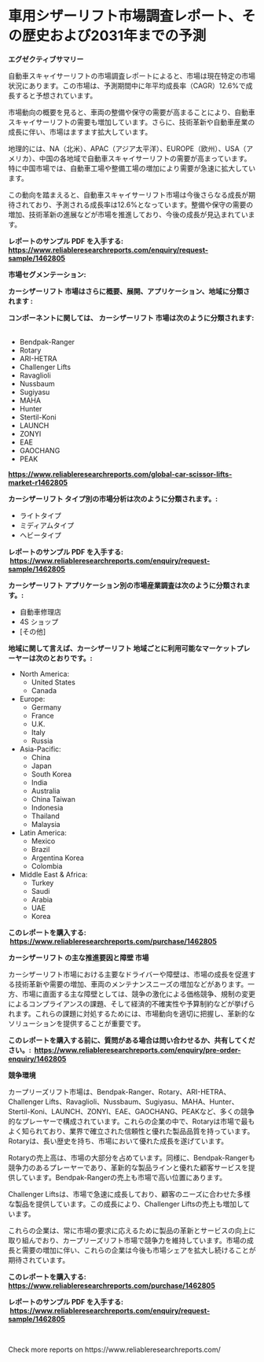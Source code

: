 <p><h1>車用シザーリフト市場調査レポート、その歴史および2031年までの予測</h1></p><p><strong>エグゼクティブサマリー</strong></p>
<p><p>自動車スキャイサーリフトの市場調査レポートによると、市場は現在特定の市場状況にあります。この市場は、予測期間中に年平均成長率（CAGR）12.6%で成長すると予想されています。</p><p>市場動向の概要を見ると、車両の整備や保守の需要が高まることにより、自動車スキャイサーリフトの需要も増加しています。さらに、技術革新や自動車産業の成長に伴い、市場はますます拡大しています。</p><p>地理的には、NA（北米）、APAC（アジア太平洋）、EUROPE（欧州）、USA（アメリカ）、中国の各地域で自動車スキャイサーリフトの需要が高まっています。特に中国市場では、自動車工場や整備工場の増加により需要が急速に拡大しています。</p><p>この動向を踏まえると、自動車スキャイサーリフト市場は今後さらなる成長が期待されており、予測される成長率は12.6%となっています。整備や保守の需要の増加、技術革新の進展などが市場を推進しており、今後の成長が見込まれています。</p></p>
<p><strong>レポートのサンプル PDF を入手する: <a href="https://www.reliableresearchreports.com/enquiry/request-sample/1462805">https://www.reliableresearchreports.com/enquiry/request-sample/1462805</a></strong></p>
<p><strong>市場セグメンテーション:</strong></p>
<p><strong> カーシザーリフト 市場はさらに概要、展開、アプリケーション、地域に分類されます :</strong></p>
<p><strong>コンポーネントに関しては、 カーシザーリフト 市場は次のように分類されます: &nbsp;</strong></p>
<p><ul><li>Bendpak-Ranger</li><li>Rotary</li><li>ARI-HETRA</li><li>Challenger Lifts</li><li>Ravaglioli</li><li>Nussbaum</li><li>Sugiyasu</li><li>MAHA</li><li>Hunter</li><li>Stertil-Koni</li><li>LAUNCH</li><li>ZONYI</li><li>EAE</li><li>GAOCHANG</li><li>PEAK</li></ul></p>
<p><strong><a href="https://www.reliableresearchreports.com/global-car-scissor-lifts-market-r1462805">https://www.reliableresearchreports.com/global-car-scissor-lifts-market-r1462805</a></strong></p>
<p><strong> カーシザーリフト タイプ別の市場分析は次のように分類されます。:</strong></p>
<p><ul><li>ライトタイプ</li><li>ミディアムタイプ</li><li>ヘビータイプ</li></ul></p>
<p><strong>レポートのサンプル PDF を入手する: &nbsp;<a href="https://www.reliableresearchreports.com/enquiry/request-sample/1462805">https://www.reliableresearchreports.com/enquiry/request-sample/1462805</a></strong></p>
<p><strong> カーシザーリフト アプリケーション別の市場産業調査は次のように分類されます。:</strong></p>
<p><ul><li>自動車修理店</li><li>4S ショップ</li><li>[その他]</li></ul></p>
<p><strong>地域に関して言えば、カーシザーリフト 地域ごとに利用可能なマーケットプレーヤーは次のとおりです。:</strong></p>
<p><ul>
    <li>
        North America:
        <ul>
            <li>United States</li>
            <li>Canada</li>
        </ul>
    </li>
    <li>
        Europe:
        <ul>
            <li>Germany</li>
            <li>France</li>
            <li>U.K.</li>
            <li>Italy</li>
            <li>Russia</li>
        </ul>
    </li>
    <li>
        Asia-Pacific:
        <ul>
            <li>China</li>
            <li>Japan</li>
            <li>South Korea</li>
            <li>India</li>
            <li>Australia</li>
            <li>China Taiwan</li>
            <li>Indonesia</li>
            <li>Thailand</li>
            <li>Malaysia</li>
        </ul>
    </li>
    <li>
        Latin America:
        <ul>
            <li>Mexico</li>
            <li>Brazil</li>
            <li>Argentina Korea</li>
            <li>Colombia</li>
        </ul>
    </li>
    <li>
        Middle East & Africa:
        <ul>
            <li>Turkey</li>
            <li>Saudi</li>
            <li>Arabia</li>
            <li>UAE</li>
            <li>Korea</li>
        </ul>
    </li>
    </ul></p>
<p><strong>このレポートを購入する: &nbsp;<a href="https://www.reliableresearchreports.com/purchase/1462805">https://www.reliableresearchreports.com/purchase/1462805</a></strong></p>
<p><strong>カーシザーリフト の主な推進要因と障壁 市場</strong></p>
<p><p>カーシザーリフト市場における主要なドライバーや障壁は、市場の成長を促進する技術革新や需要の増加、車両のメンテナンスニーズの増加などがあります。一方、市場に直面する主な障壁としては、競争の激化による価格競争、規制の変更によるコンプライアンスの課題、そして経済的不確実性や予算制約などが挙げられます。これらの課題に対処するためには、市場動向を適切に把握し、革新的なソリューションを提供することが重要です。</p></p>
<p><strong>このレポートを購入する前に、質問がある場合は問い合わせるか、共有してください。:&nbsp; <a href="https://www.reliableresearchreports.com/enquiry/pre-order-enquiry/1462805">https://www.reliableresearchreports.com/enquiry/pre-order-enquiry/1462805</a></strong></p>
<p><strong>競争環境</strong></p>
<p><p>カープリーズリフト市場は、Bendpak-Ranger、Rotary、ARI-HETRA、Challenger Lifts、Ravaglioli、Nussbaum、Sugiyasu、MAHA、Hunter、Stertil-Koni、LAUNCH、ZONYI、EAE、GAOCHANG、PEAKなど、多くの競争的なプレーヤーで構成されています。これらの企業の中で、Rotaryは市場で最もよく知られており、業界で確立された信頼性と優れた製品品質を持っています。Rotaryは、長い歴史を持ち、市場において優れた成長を遂げています。</p><p>Rotaryの売上高は、市場の大部分を占めています。同様に、Bendpak-Rangerも競争力のあるプレーヤーであり、革新的な製品ラインと優れた顧客サービスを提供しています。Bendpak-Rangerの売上も市場で高い位置にあります。</p><p>Challenger Liftsは、市場で急速に成長しており、顧客のニーズに合わせた多様な製品を提供しています。この成長により、Challenger Liftsの売上も増加しています。</p><p>これらの企業は、常に市場の要求に応えるために製品の革新とサービスの向上に取り組んでおり、カープリーズリフト市場で競争力を維持しています。市場の成長と需要の増加に伴い、これらの企業は今後も市場シェアを拡大し続けることが期待されています。</p></p>
<p><strong>このレポートを購入する: &nbsp; <a href="https://www.reliableresearchreports.com/purchase/1462805">https://www.reliableresearchreports.com/purchase/1462805</a></strong></p>
<p><strong>レポートのサンプル PDF を入手する: &nbsp;<a href="https://www.reliableresearchreports.com/enquiry/request-sample/1462805">https://www.reliableresearchreports.com/enquiry/request-sample/1462805</a></strong><strong></strong></p>
<p>&nbsp;</p>
<p>Check more reports on https://www.reliableresearchreports.com/</p>